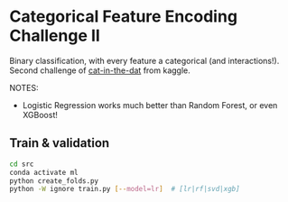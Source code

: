# Categorical Feature Encoding Challenge II

Binary classification, with every feature a categorical (and interactions!).
Second challenge of [cat-in-the-dat](https://www.kaggle.com/competitions/cat-in-the-dat-ii/submit) from kaggle.

NOTES:

* Logistic Regression works much better than Random Forest, or even XGBoost!

## Train & validation

```bash
cd src
conda activate ml
python create_folds.py
python -W ignore train.py [--model=lr]  # [lr|rf|svd|xgb]
```

